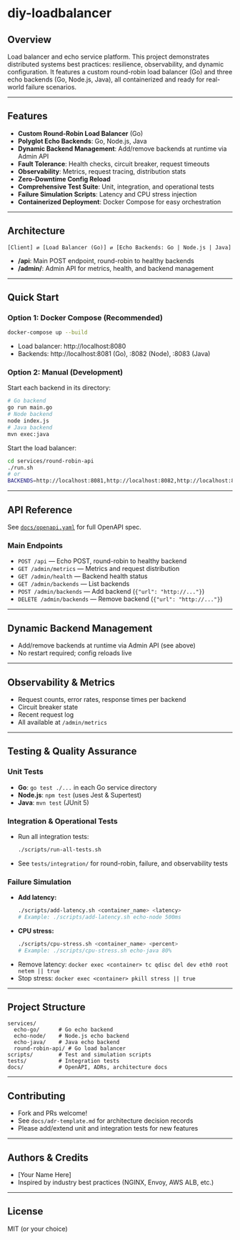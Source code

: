 # diy-loadbalancer

## Overview
Load balancer and echo service platform. This project demonstrates distributed systems best practices: resilience, observability, and dynamic configuration. It features a custom round-robin load balancer (Go) and three echo backends (Go, Node.js, Java), all containerized and ready for real-world failure scenarios.

---

## Features
- **Custom Round-Robin Load Balancer** (Go)
- **Polyglot Echo Backends**: Go, Node.js, Java
- **Dynamic Backend Management**: Add/remove backends at runtime via Admin API
- **Fault Tolerance**: Health checks, circuit breaker, request timeouts
- **Observability**: Metrics, request tracing, distribution stats
- **Zero-Downtime Config Reload**
- **Comprehensive Test Suite**: Unit, integration, and operational tests
- **Failure Simulation Scripts**: Latency and CPU stress injection
- **Containerized Deployment**: Docker Compose for easy orchestration

---

## Architecture
```
[Client] ⇄ [Load Balancer (Go)] ⇄ [Echo Backends: Go | Node.js | Java]
```
- **/api**: Main POST endpoint, round-robin to healthy backends
- **/admin/**: Admin API for metrics, health, and backend management

---

## Quick Start

### Option 1: Docker Compose (Recommended)
```bash
docker-compose up --build
```
- Load balancer: http://localhost:8080
- Backends: http://localhost:8081 (Go), :8082 (Node), :8083 (Java)

### Option 2: Manual (Development)
Start each backend in its directory:
```bash
# Go backend
go run main.go
# Node backend
node index.js
# Java backend
mvn exec:java
```
Start the load balancer:
```bash
cd services/round-robin-api
./run.sh
# or
BACKENDS=http://localhost:8081,http://localhost:8082,http://localhost:8083 go run cmd/main.go
```

---

## API Reference
See [`docs/openapi.yaml`](docs/openapi.yaml) for full OpenAPI spec.

### Main Endpoints
- `POST /api` — Echo POST, round-robin to healthy backend
- `GET /admin/metrics` — Metrics and request distribution
- `GET /admin/health` — Backend health status
- `GET /admin/backends` — List backends
- `POST /admin/backends` — Add backend (`{"url": "http://..."}`)
- `DELETE /admin/backends` — Remove backend (`{"url": "http://..."}`)

---

## Dynamic Backend Management
- Add/remove backends at runtime via Admin API (see above)
- No restart required; config reloads live

---

## Observability & Metrics
- Request counts, error rates, response times per backend
- Circuit breaker state
- Recent request log
- All available at `/admin/metrics`

---

## Testing & Quality Assurance

### Unit Tests
- **Go**: `go test ./...` in each Go service directory
- **Node.js**: `npm test` (uses Jest & Supertest)
- **Java**: `mvn test` (JUnit 5)

### Integration & Operational Tests
- Run all integration tests:
  ```bash
  ./scripts/run-all-tests.sh
  ```
- See `tests/integration/` for round-robin, failure, and observability tests

### Failure Simulation
- **Add latency:**
  ```bash
  ./scripts/add-latency.sh <container_name> <latency>
  # Example: ./scripts/add-latency.sh echo-node 500ms
  ```
- **CPU stress:**
  ```bash
  ./scripts/cpu-stress.sh <container_name> <percent>
  # Example: ./scripts/cpu-stress.sh echo-java 80%
  ```
- Remove latency: `docker exec <container> tc qdisc del dev eth0 root netem || true`
- Stop stress: `docker exec <container> pkill stress || true`

---

## Project Structure
```
services/
  echo-go/      # Go echo backend
  echo-node/    # Node.js echo backend
  echo-java/    # Java echo backend
  round-robin-api/ # Go load balancer
scripts/        # Test and simulation scripts
tests/          # Integration tests
docs/           # OpenAPI, ADRs, architecture docs
```

---

## Contributing
- Fork and PRs welcome!
- See `docs/adr-template.md` for architecture decision records
- Please add/extend unit and integration tests for new features

---

## Authors & Credits
- [Your Name Here]
- Inspired by industry best practices (NGINX, Envoy, AWS ALB, etc.)

---

## License
MIT (or your choice)

